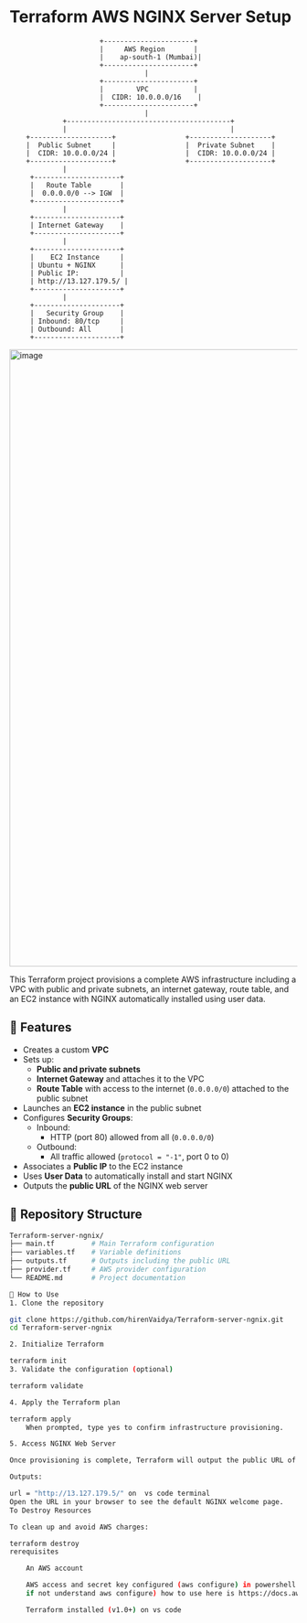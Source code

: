 # Terraform AWS NGINX Server Setup
                          +----------------------+
                          |     AWS Region       |
                          |    ap-south-1 (Mumbai)|
                          +----------------------+
                                     |
                          +----------------------+
                          |        VPC           |
                          |  CIDR: 10.0.0.0/16    |
                          +----------------------+
                                     |
                 +----------------------------------------+
                 |                                        |
        +--------------------+                 +--------------------+
        |  Public Subnet     |                 |  Private Subnet    |
        |  CIDR: 10.0.0.0/24 |                 |  CIDR: 10.0.0.0/24 |
        +--------------------+                 +--------------------+
                 |
         +---------------------+
         |   Route Table       |
         |  0.0.0.0/0 --> IGW  |
         +---------------------+
                 |
         +---------------------+
         | Internet Gateway    |
         +---------------------+
                 |
         +---------------------+
         |    EC2 Instance     |
         | Ubuntu + NGINX      |
         | Public IP:          |
         | http://13.127.179.5/ |
         +---------------------+
                 |
         +---------------------+
         |   Security Group    |
         | Inbound: 80/tcp     |
         | Outbound: All       |
         +---------------------+

<img width="1920" height="1080" alt="image" src="https://github.com/user-attachments/assets/d3d725cb-4499-4d53-a81c-b1f123105ab9" />

This Terraform project provisions a complete AWS infrastructure including a VPC with public and private subnets, an internet gateway, route table, and an EC2 instance with NGINX automatically installed using user data.

## 🔧 Features

- Creates a custom **VPC**
- Sets up:
  - **Public and private subnets**
  - **Internet Gateway** and attaches it to the VPC
  - **Route Table** with access to the internet (`0.0.0.0/0`) attached to the public subnet
- Launches an **EC2 instance** in the public subnet
- Configures **Security Groups**:
  - Inbound:
    - HTTP (port 80) allowed from all (`0.0.0.0/0`)
  - Outbound:
    - All traffic allowed (`protocol = "-1"`, port 0 to 0)
- Associates a **Public IP** to the EC2 instance
- Uses **User Data** to automatically install and start NGINX
- Outputs the **public URL** of the NGINX web server

## 📁 Repository Structure

```bash
Terraform-server-ngnix/
├── main.tf         # Main Terraform configuration
├── variables.tf    # Variable definitions
├── outputs.tf      # Outputs including the public URL
├── provider.tf     # AWS provider configuration
└── README.md       # Project documentation

🚀 How to Use
1. Clone the repository

git clone https://github.com/hirenVaidya/Terraform-server-ngnix.git
cd Terraform-server-ngnix

2. Initialize Terraform

terraform init
3. Validate the configuration (optional)

terraform validate

4. Apply the Terraform plan

terraform apply
    When prompted, type yes to confirm infrastructure provisioning.

5. Access NGINX Web Server

Once provisioning is complete, Terraform will output the public URL of your EC2 instance where NGINX is hosted:

Outputs:

url = "http://13.127.179.5/" on  vs code terminal  
Open the URL in your browser to see the default NGINX welcome page.
To Destroy Resources

To clean up and avoid AWS charges:

terraform destroy
rerequisites

    An AWS account

    AWS access and secret key configured (aws configure) in powershell using setx
    if not understand aws configure) how to use here is https://docs.aws.amazon.com/cli/v1/userguide/cli-configure-envvars.html

    Terraform installed (v1.0+) on vs code 

